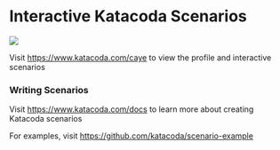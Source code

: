 # Interactive Katacoda Scenarios

[![](http://shields.katacoda.com/katacoda/caye/count.svg)](https://www.katacoda.com/caye "Get your profile on Katacoda.com")

Visit https://www.katacoda.com/caye to view the profile and interactive scenarios

### Writing Scenarios
Visit https://www.katacoda.com/docs to learn more about creating Katacoda scenarios

For examples, visit https://github.com/katacoda/scenario-example
